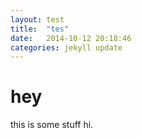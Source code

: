 ```yaml
---
layout: test
title:  "tes"
date:   2014-10-12 20:18:46
categories: jekyll update
---
```


# hey

this is some stuff hi.